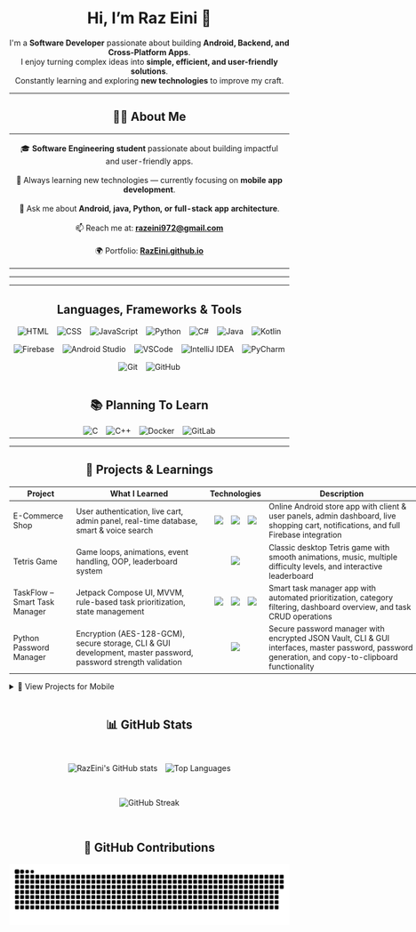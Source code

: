 <h1 align="center">
  Hi, I’m Raz Eini 👋
</h1>

<p align="center">
I'm a <strong>Software Developer</strong> passionate about building <strong>Android, Backend, and Cross-Platform Apps</strong>.<br>
I enjoy turning complex ideas into <strong>simple, efficient, and user-friendly solutions</strong>.<br>
Constantly learning and exploring <strong>new technologies</strong> to improve my craft.
</p>

<hr/>

<h2 align="center">👨‍💻 About Me</h2>

<div align="center">

<table>
<tr>
<td align="center" width="999">
  
🎓 <strong>Software Engineering student</strong> passionate about building impactful and user-friendly apps.<br><br>
🚀 Always learning new technologies — currently focusing on <strong>mobile app development</strong>.<br><br>
💬 Ask me about <strong>Android, java, Python, or full-stack app architecture</strong>.<br><br>
📫 Reach me at: <a href="mailto:razeini972@gmail.com"><strong>razeini972@gmail.com</strong></a><br><br>
🌍 Portfolio: <a href="https://RazEini.github.io" target="_blank"><strong>RazEini.github.io</strong></a>

</td>
</tr>
</table>

</div>

<hr/>

<table>
<tr>
<td width="999">
<h2 align="center">Languages, Frameworks & Tools</h2>
<div align="center" style="display: flex; flex-wrap: wrap; justify-content: center; gap: 15px; margin-top: 10px;">
  <img src="https://skillicons.dev/icons?i=html" alt="HTML" />
  <img src="https://skillicons.dev/icons?i=css" alt="CSS" />
  <img src="https://skillicons.dev/icons?i=javascript" alt="JavaScript" />
  <img src="https://skillicons.dev/icons?i=python" alt="Python" />
  <img src="https://skillicons.dev/icons?i=cs" alt="C#" />
  <img src="https://skillicons.dev/icons?i=java" alt="Java" />
  <img src="https://skillicons.dev/icons?i=kotlin" alt="Kotlin" />
  <img src="https://skillicons.dev/icons?i=firebase" alt="Firebase" />
  <img src="https://skillicons.dev/icons?i=androidstudio" alt="Android Studio" />
  <img src="https://skillicons.dev/icons?i=vscode" alt="VSCode" />
  <img src="https://skillicons.dev/icons?i=idea" alt="IntelliJ IDEA" />
  <img src="https://skillicons.dev/icons?i=pycharm" alt="PyCharm" />
  <img src="https://skillicons.dev/icons?i=git" alt="Git" />
  <img src="https://skillicons.dev/icons?i=github" alt="GitHub" />
</div>

<br/>

<h2 align="center">📚 Planning To Learn</h2>
<div align="center" style="display: flex; flex-wrap: wrap; justify-content: center; gap: 15px; margin-top: 10px;">
  <img src="https://skillicons.dev/icons?i=c" alt="C" />
  <img src="https://skillicons.dev/icons?i=cpp" alt="C++" />
  <img src="https://skillicons.dev/icons?i=docker" alt="Docker" />
  <img src="https://skillicons.dev/icons?i=gitlab" alt="GitLab" />
</div>
</td>
</tr>
</table>

<hr/>

<h2 align="center">📂 Projects & Learnings</h2>

<!-- Desktop Table -->
<div align="center">
  <table align="center" style="border-collapse: collapse; min-width: 800px;">
    <thead>
      <tr>
        <th>Project</th>
        <th>What I Learned</th>
        <th>Technologies</th>
        <th>Description</th>
        <th>Link</th>
      </tr>
    </thead>
    <tbody>
      <tr>
        <td>E-Commerce Shop</td>
        <td>User authentication, live cart, admin panel, real-time database, smart & voice search</td>
        <td align="center">
          <img src="https://skillicons.dev/icons?i=java" height="40" style="margin:0 5px;" />
          <img src="https://skillicons.dev/icons?i=firebase" height="40" style="margin:0 5px;" />
          <img src="https://skillicons.dev/icons?i=androidstudio" height="40" style="margin:0 5px;" />
        </td>
        <td>Online Android store app with client & user panels, admin dashboard, live shopping cart, notifications, and full Firebase integration</td>
        <td align="center"><img src="https://cdn.jsdelivr.net/gh/simple-icons/simple-icons/icons/github.svg" height="20" style="vertical-align:middle;" />
          <a href="https://github.com/RazEini/e_commerce_shop" target="_blank">GitHub</a></td>
      </tr>
      <tr>
        <td>Tetris Game</td>
        <td>Game loops, animations, event handling, OOP, leaderboard system</td>
        <td align="center">
          <img src="https://skillicons.dev/icons?i=python" height="40" style="margin:0 5px;" />
        </td>
        <td>Classic desktop Tetris game with smooth animations, music, multiple difficulty levels, and interactive leaderboard</td>
        <td align="center"><img src="https://cdn.jsdelivr.net/gh/simple-icons/simple-icons/icons/github.svg" height="20" style="vertical-align:middle;" />
          <a href="https://github.com/RazEini/Tetris" target="_blank">GitHub</a></td>
      </tr>
      <tr>
        <td>TaskFlow – Smart Task Manager</td>
        <td>Jetpack Compose UI, MVVM, rule-based task prioritization, state management</td>
        <td align="center">
          <img src="https://skillicons.dev/icons?i=kotlin" height="40" style="margin:0 5px;" />
          <img src="https://skillicons.dev/icons?i=firebase" height="40" style="margin:0 5px;" />
          <img src="https://skillicons.dev/icons?i=androidstudio" height="40" style="margin:0 5px;" />
        </td>
        <td>Smart task manager app with automated prioritization, category filtering, dashboard overview, and task CRUD operations</td>
        <td align="center"><img src="https://cdn.jsdelivr.net/gh/simple-icons/simple-icons/icons/github.svg" height="20" style="vertical-align:middle;" />
          <a href="https://github.com/RazEini/Smart_Task_Flow" target="_blank">GitHub</a></td>
      </tr>
      <tr>
        <td>Python Password Manager</td>
        <td>Encryption (AES-128-GCM), secure storage, CLI & GUI development, master password, password strength validation</td>
        <td align="center">
          <img src="https://skillicons.dev/icons?i=python" height="40" style="margin:0 5px;" />
        </td>
        <td>Secure password manager with encrypted JSON Vault, CLI & GUI interfaces, master password, password generation, and copy-to-clipboard functionality</td>
        <td align="center"><img src="https://cdn.jsdelivr.net/gh/simple-icons/simple-icons/icons/github.svg" height="20" style="vertical-align:middle;" />
          <a href="https://github.com/RazEini/Password_Manager" target="_blank">GitHub</a></td>
      </tr>
    </tbody>
  </table>
</div>

<details>
  <summary>📱 View Projects for Mobile</summary>

  <h2 align="center">📂 Projects & Learnings</h2>

  <details style="border:1px solid #ccc; border-radius:8px; padding:10px; margin:10px 0; background:#f9f9f9;">
    <summary><b>E-Commerce Shop</b></summary>
    <table style="width:100%; border-collapse: collapse; margin-top:10px;">
      <tr>
        <td style="vertical-align: top; width:30%;"><b>What I Learned:</b></td>
        <td>User authentication, live cart, admin panel, real-time database, smart & voice search</td>
      </tr>
      <tr>
        <td style="vertical-align: top;"><b>Technologies:</b></td>
        <td>
          <img src="https://skillicons.dev/icons?i=java" height="30" style="margin:0 5px;" />
          <img src="https://skillicons.dev/icons?i=firebase" height="30" style="margin:0 5px;" />
          <img src="https://skillicons.dev/icons?i=androidstudio" height="30" style="margin:0 5px;" />
        </td>
      </tr>
      <tr>
        <td style="vertical-align: top;"><b>Description:</b></td>
        <td>Online Android store app with client & user panels, admin dashboard, live shopping cart, notifications, and full Firebase integration</td>
      </tr>
      <tr>
        <td style="vertical-align: top;"><b>Link:</b></td>
        <td>
          <a href="https://github.com/RazEini/e_commerce_shop" target="_blank">
            <img src="https://cdn.jsdelivr.net/gh/simple-icons/simple-icons/icons/github.svg" height="20" style="vertical-align:middle;" />
            GitHub Repo
          </a>
        </td>
      </tr>
    </table>
  </details>

  <details style="border:1px solid #ccc; border-radius:8px; padding:10px; margin:10px 0; background:#f9f9f9;">
    <summary><b>Tetris Game</b></summary>
    <table style="width:100%; border-collapse: collapse; margin-top:10px;">
      <tr>
        <td style="vertical-align: top; width:30%;"><b>What I Learned:</b></td>
        <td>Game loops, animations, event handling, OOP, leaderboard system</td>
      </tr>
      <tr>
        <td style="vertical-align: top;"><b>Technologies:</b></td>
        <td>
          <img src="https://skillicons.dev/icons?i=python" height="30" style="margin:0 5px;" />
          <img src="https://skillicons.dev/icons?i=pygame" height="30" style="margin:0 5px;" />
        </td>
      </tr>
      <tr>
        <td style="vertical-align: top;"><b>Description:</b></td>
        <td>Classic desktop Tetris game with smooth animations, music, multiple difficulty levels, and interactive leaderboard</td>
      </tr>
      <tr>
        <td style="vertical-align: top;"><b>Link:</b></td>
        <td>
          <a href="https://github.com/RazEini/Tetris" target="_blank">
            <img src="https://cdn.jsdelivr.net/gh/simple-icons/simple-icons/icons/github.svg" height="20" style="vertical-align:middle;" />
            GitHub Repo
          </a>
        </td>
      </tr>
    </table>
  </details>

  <details style="border:1px solid #ccc; border-radius:8px; padding:10px; margin:10px 0; background:#f9f9f9;">
    <summary><b>TaskFlow – Smart Task Manager</b></summary>
    <table style="width:100%; border-collapse: collapse; margin-top:10px;">
      <tr>
        <td style="vertical-align: top; width:30%;"><b>What I Learned:</b></td>
        <td>Jetpack Compose UI, MVVM, rule-based task prioritization, state management</td>
      </tr>
      <tr>
        <td style="vertical-align: top;"><b>Technologies:</b></td>
        <td>
          <img src="https://skillicons.dev/icons?i=kotlin" height="30" style="margin:0 5px;" />
          <img src="https://skillicons.dev/icons?i=firebase" height="30" style="margin:0 5px;" />
          <img src="https://skillicons.dev/icons?i=androidstudio" height="30" style="margin:0 5px;" />
        </td>
      </tr>
      <tr>
        <td style="vertical-align: top;"><b>Description:</b></td>
        <td>Smart task manager app with automated prioritization, category filtering, dashboard overview, and task CRUD operations</td>
      </tr>
      <tr>
        <td style="vertical-align: top;"><b>Link:</b></td>
        <td>
          <a href="https://github.com/RazEini/Smart_Task_Flow" target="_blank">
            <img src="https://cdn.jsdelivr.net/gh/simple-icons/simple-icons/icons/github.svg" height="20" style="vertical-align:middle;" />
            GitHub Repo
          </a>
        </td>
      </tr>
    </table>
  </details>

  <details style="border:1px solid #ccc; border-radius:8px; padding:10px; margin:10px 0; background:#f9f9f9;">
    <summary><b>Python Password Manager</b></summary>
    <table style="width:100%; border-collapse: collapse; margin-top:10px;">
      <tr>
        <td style="vertical-align: top; width:30%;"><b>What I Learned:</b></td>
        <td>Encryption (AES-128-GCM), secure storage, CLI & GUI development, master password, password strength validation</td>
      </tr>
      <tr>
        <td style="vertical-align: top;"><b>Technologies:</b></td>
        <td>
          <img src="https://skillicons.dev/icons?i=python" height="30" style="margin:0 5px;" />
          <img src="https://skillicons.dev/icons?i=tk" height="30" style="margin:0 5px;" />
          <img src="https://skillicons.dev/icons?i=cli" height="30" style="margin:0 5px;" />
        </td>
      </tr>
      <tr>
        <td style="vertical-align: top;"><b>Description:</b></td>
        <td>Secure password manager with encrypted JSON Vault, CLI & GUI interfaces, master password, password generation, and copy-to-clipboard functionality</td>
      </tr>
      <tr>
        <td style="vertical-align: top;"><b>Link:</b></td>
        <td>
          <a href="https://github.com/RazEini/Password_Manager" target="_blank">
            <img src="https://cdn.jsdelivr.net/gh/simple-icons/simple-icons/icons/github.svg" height="20" style="vertical-align:middle;" />
            GitHub Repo
          </a>
        </td>
      </tr>
    </table>
  </details>

</details>

<br/>

<h2 align="center">📊 GitHub Stats</h2>

<br/>

<p align="center">
  <!-- GitHub Stats -->
  <picture>
    <source 
      media="(prefers-color-scheme: dark)" 
      srcset="https://github-readme-stats.vercel.app/api?username=RazEini&show_icons=true&rank_icon=github&include_all_commits=true&count_private=true&theme=tokyonight&bg_color=00000000" 
    />
    <source 
      media="(prefers-color-scheme: light)" 
      srcset="https://github-readme-stats.vercel.app/api?username=RazEini&show_icons=true&rank_icon=github&include_all_commits=true&count_private=true&theme=graywhite&bg_color=ffffff&title_color=0d1117&text_color=333333&icon_color=0078ff" 
    />
    <img 
      src="https://github-readme-stats.vercel.app/api?username=RazEini&show_icons=true" 
      alt="RazEini's GitHub stats" 
      height="150px" 
      style="margin-right: 2%"
    />
  </picture>

  <!-- Top Languages -->
  <picture>
    <source 
      media="(prefers-color-scheme: dark)" 
      srcset="https://github-readme-stats.vercel.app/api/top-langs?username=RazEini&layout=compact&langs_count=8&theme=tokyonight&bg_color=00000000"
    />
    <source 
      media="(prefers-color-scheme: light)" 
      srcset="https://github-readme-stats.vercel.app/api/top-langs?username=RazEini&layout=compact&langs_count=8&theme=graywhite&bg_color=ffffff&title_color=0d1117&text_color=333333&icon_color=0078ff"
    />
    <img 
      src="https://github-readme-stats.vercel.app/api/top-langs?username=RazEini&layout=compact" 
      alt="Top Languages" 
      height="150px"
    />
  </picture>
</p>

<br/>

<p align="center">
  <!-- GitHub Streak -->
  <picture>
    <source 
      media="(prefers-color-scheme: dark)" 
      srcset="https://github-readme-streak-stats.herokuapp.com/?user=RazEini&theme=tokyonight&background=00000000"
    />
    <source 
      media="(prefers-color-scheme: light)" 
      srcset="https://github-readme-streak-stats.herokuapp.com/?user=RazEini&theme=default&background=ffffff&ring=0078ff&fire=0078ff&currStreakLabel=0d1117&sideLabels=333333"
    />
    <img 
      src="https://github-readme-streak-stats.herokuapp.com/?user=RazEini" 
      alt="GitHub Streak" 
      height="150px"
    />
  </picture>
</p>

<br/>

<h2 align="center">🐍 GitHub Contributions</h2>
<div align="center">
  <picture>
    <!-- Dark Mode -->
    <source media="(prefers-color-scheme: dark)" srcset="https://raw.githubusercontent.com/RazEini/RazEini/output/github-contribution-grid-snake-dark.svg" />
    <!-- Light Mode -->
    <source media="(prefers-color-scheme: light)" srcset="https://raw.githubusercontent.com/RazEini/RazEini/output/github-contribution-grid-snake.svg" />
    <!-- Default / fallback -->
    <img alt="snake eating my contributions" src="https://raw.githubusercontent.com/RazEini/RazEini/output/github-contribution-grid-snake.svg" />
  </picture>
</div>
